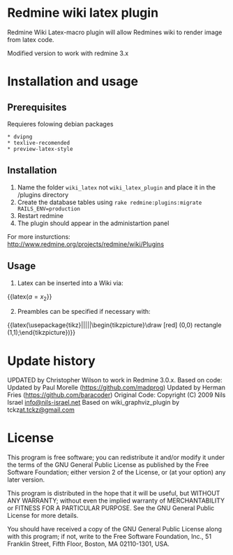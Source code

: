 # Redmine wiki latex plugin

Redmine Wiki Latex-macro plugin will allow Redmines wiki to render
image from latex code.

Modified version to work with redmine 3.x

# Installation and usage

## Prerequisites

Requieres folowing debian packages

	* dvipng
	* texlive-recomended
	* preview-latex-style

## Installation

1. Name the folder `wiki_latex` not `wiki_latex_plugin` and place it in the /plugins directory
2. Create the database tables using `rake redmine:plugins:migrate RAILS_ENV=production`
3. Restart redmine
4. The plugin should appear in the administartion panel

For more insturctions: http://www.redmine.org/projects/redmine/wiki/Plugins

## Usage

1. Latex can be inserted into a Wiki via:

{{latex($a=x_2$}}

2. Preambles can be specified if necessary with:

{{latex(\usepackage{tikz}|||||\begin{tikzpicture}\draw [red] (0,0) rectangle (1,1);\end{tikzpicture})}}

# Update history

UPDATED by Christopher Wilson to work in Redmine 3.0.x.
Based on code: 
Updated by Paul Morelle (https://github.com/madprog)
Updated by Herman Fries (https://github.com/baracoder)
Original Code: 
Copyright (C) 2009 Nils Israel <info@nils-israel.net>
Based on wiki_graphviz_plugin by tckz<at.tckz@gmail.com>

# License

This program is free software; you can redistribute it and/or
modify it under the terms of the GNU General Public License
as published by the Free Software Foundation; either version 2
of the License, or (at your option) any later version.

This program is distributed in the hope that it will be useful,
but WITHOUT ANY WARRANTY; without even the implied warranty of
MERCHANTABILITY or FITNESS FOR A PARTICULAR PURPOSE. See the
GNU General Public License for more details.

You should have received a copy of the GNU General Public License
along with this program; if not, write to the Free Software
Foundation, Inc., 51 Franklin Street, Fifth Floor, Boston, MA 02110-1301, USA.
